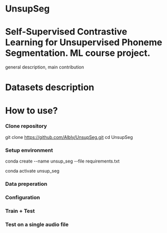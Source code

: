# UnsupSeg
# Self-Supervised Contrastive Learning for Unsupervised Phoneme Segmentation. ML course project.

general description, main contribution

# Datasets description

# How to use?
### Clone repository 
git clone https://github.com/Albly/UnsupSeg.git
cd UnsupSeg

### Setup environment
conda create --name unsup_seg --file requirements.txt

conda activate unsup_seg

### Data preperation

### Configuration

### Train + Test

### Test on a single audio file
